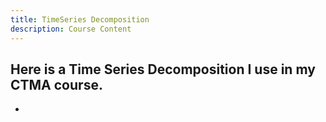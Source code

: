 ```yaml
---
title: TimeSeries Decomposition
description: Course Content
---
```

Here is a Time Series Decomposition I use in my CTMA course.
-
-
